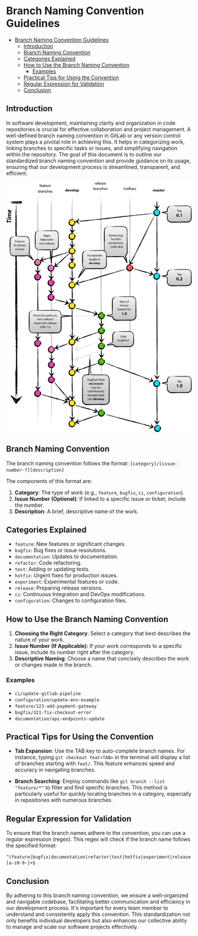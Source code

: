 # Branch Naming Convention Guidelines

<!-- https://stackoverflow.com/a/6065944 -->
<!-- https://idiv-biodiversity.github.io/git-knowledge-base/branch-naming-conventions.html -->
<!-- https://www.atlassian.com/git/tutorials/comparing-workflows/gitflow-workflow -->
<!-- https://www.gitkraken.com/blog/gitflow -->
<!-- https://nvie.com/posts/a-successful-git-branching-model/ -->

- [Branch Naming Convention Guidelines](#branch-naming-convention-guidelines)
  - [Introduction](#introduction)
  - [Branch Naming Convention](#branch-naming-convention)
  - [Categories Explained](#categories-explained)
  - [How to Use the Branch Naming Convention](#how-to-use-the-branch-naming-convention)
    - [Examples](#examples)
  - [Practical Tips for Using the Convention](#practical-tips-for-using-the-convention)
  - [Regular Expression for Validation](#regular-expression-for-validation)
  - [Conclusion](#conclusion)

## Introduction

In software development, maintaining clarity and organization in code repositories is crucial for effective collaboration and project management. A well-defined branch naming convention in GitLab or any version control system plays a pivotal role in achieving this. It helps in categorizing work, linking branches to specific tasks or issues, and simplifying navigation within the repository. The goal of this document is to outline our standardized branch naming convention and provide guidance on its usage, ensuring that our development process is streamlined, transparent, and efficient.

![alt git-flow-nvie](git-flow-nvie.png "gitflow")

## Branch Naming Convention

The branch naming convention follows the format: `[category]/[issue-number-?][description]`

The components of this format are:

1. **Category**: The type of work (e.g., `feature`, `bugfix`, `ci`, `configuration`).
2. **Issue Number (Optional)**: If linked to a specific issue or ticket, include the number.
3. **Description**: A brief, descriptive name of the work.

## Categories Explained

- `feature`: New features or significant changes.
- `bugfix`: Bug fixes or issue resolutions.
- `documentation`: Updates to documentation.
- `refactor`: Code refactoring.
- `test`: Adding or updating tests.
- `hotfix`: Urgent fixes for production issues.
- `experiment`: Experimental features or code.
- `release`: Preparing release versions.
- `ci`: Continuous Integration and DevOps modifications.
- `configuration`: Changes to configuration files.

## How to Use the Branch Naming Convention

1. **Choosing the Right Category**: Select a category that best describes the nature of your work.
2. **Issue Number (If Applicable)**: If your work corresponds to a specific issue, include its number right after the category.
3. **Descriptive Naming**: Choose a name that concisely describes the work or changes made in the branch.

### Examples

- `ci/update-gitlab-pipeline`
- `configuration/update-env-example`
- `feature/123-add-payment-gateway`
- `bugfix/321-fix-checkout-error`
- `documentation/api-endpoints-update`

## Practical Tips for Using the Convention

- **Tab Expansion**: Use the TAB key to auto-complete branch names. For instance, typing `git checkout feat<TAB>` in the terminal will display a list of branches starting with `feat/`. This feature enhances speed and accuracy in navigating branches.

- **Branch Searching**: Employ commands like `git branch --list "feature/*"` to filter and find specific branches. This method is particularly useful for quickly locating branches in a category, especially in repositories with numerous branches.

## Regular Expression for Validation

To ensure that the branch names adhere to the convention, you can use a regular expression (regex). This regex will check if the branch name follows the specified format:

```regex
^(feature|bugfix|documentation|refactor|test|hotfix|experiment|release|ci|configuration)\/(\d+-)?[a-z0-9-]+$
```

## Conclusion

By adhering to this branch naming convention, we ensure a well-organized and navigable codebase, facilitating better communication and efficiency in our development process. It's important for every team member to understand and consistently apply this convention. This standardization not only benefits individual developers but also enhances our collective ability to manage and scale our software projects effectively.
